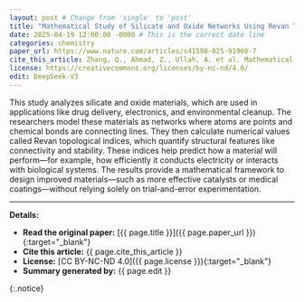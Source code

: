 ```yaml
---
layout: post # Change from 'single' to 'post'
title: "Mathematical Study of Silicate and Oxide Networks Using Revan Topological Descriptors"
date: 2025-04-19 12:00:00 -0000 # This is the correct date line
categories: chemistry
paper_url: https://www.nature.com/articles/s41598-025-91960-7
cite_this_article: Zhang, Q., Ahmad, Z., Ullah, A. et al. Mathematical study of silicate and oxide networks through Revan topological descriptors for exploring molecular complexity and connectivity. Sci Rep 15, 8116 (2025). https://doi.org/10.1038/s41598-025-91960-7
license: https://creativecommons.org/licenses/by-nc-nd/4.0/
edit: DeepSeek-V3
---
```


This study analyzes silicate and oxide materials, which are used in applications like drug delivery, electronics, and environmental cleanup. The researchers model these materials as networks where atoms are points and chemical bonds are connecting lines. They then calculate numerical values called Revan topological indices, which quantify structural features like connectivity and stability. These indices help predict how a material will perform—for example, how efficiently it conducts electricity or interacts with biological systems. The results provide a mathematical framework to design improved materials—such as more effective catalysts or medical coatings—without relying solely on trial-and-error experimentation.

<!--more-->

---

**Details:**

*   **Read the original paper:** [{{ page.title }}]({{ page.paper_url }}){:target="_blank"}
*   **Cite this article:** {{ page.cite_this_article }}
*   **License:** [CC BY-NC-ND 4.0]({{ page.license }}){:target="_blank"}
*   **Summary generated by:** {{ page.edit }}

{:.notice}
